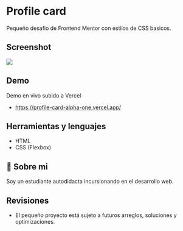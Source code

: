 
# Profile card

Pequeño desafio de Frontend Mentor con estilos de CSS basicos.




## Screenshot

![](https://i.imgur.com/e4EGpht.png)


## Demo
Demo en vivo subido a Vercel
- https://profile-card-alpha-one.vercel.app/


## Herramientas y lenguajes
- HTML
- CSS (Flexbox)
## 🚀 Sobre mi
Soy un estudiante autodidacta incursionando en el desarrollo web.


## Revisiones
- El pequeño proyecto está sujeto a futuros arreglos, soluciones y optimizaciones.
